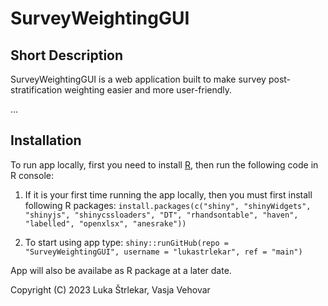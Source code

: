 
# SurveyWeightingGUI

## Short Description

SurveyWeightingGUI is a web application built to make survey post-stratification weighting easier and more user-friendly.

...

## Installation

To run app locally, first you need to install [R](https://cran.r-project.org/), then run the following code in R console:

1. If it is your first time running the app locally, then you must first install following R packages: `install.packages(c("shiny", "shinyWidgets", "shinyjs", "shinycssloaders", "DT", "rhandsontable", "haven", "labelled", "openxlsx", "anesrake"))`

2. To start using app type: `shiny::runGitHub(repo = "SurveyWeightingGUI", username = "lukastrlekar", ref = "main")`

App will also be availabe as R package at a later date.


Copyright (C) 2023  Luka Štrlekar, Vasja Vehovar
